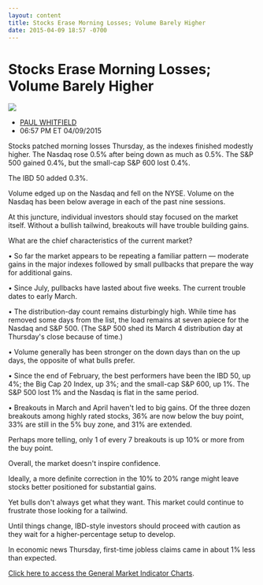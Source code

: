 ```yaml
---
layout: content
title: Stocks Erase Morning Losses; Volume Barely Higher
date: 2015-04-09 18:57 -0700
---
```



Stocks Erase Morning Losses; Volume Barely Higher
==================================================


![](https://www.investors.com/wp-content/uploads/ibd-migrated-images/MPv_150410_635641903865463360.png)

* [PAUL WHITFIELD](https://www.investors.com/author/whitfieldp/ "Posts by PAUL WHITFIELD")
* 06:57 PM ET 04/09/2015




  

Stocks patched morning losses Thursday, as the indexes finished modestly higher. The Nasdaq rose 0.5% after being down as much as 0.5%. The S&P 500 gained 0.4%, but the small-cap S&P 600 lost 0.4%.

  

The IBD 50 added 0.3%.

  

Volume edged up on the Nasdaq and fell on the NYSE. Volume on the Nasdaq has been below average in each of the past nine sessions.

  

At this juncture, individual investors should stay focused on the market itself. Without a bullish tailwind, breakouts will have trouble building gains.

  

What are the chief characteristics of the current market?

  

• So far the market appears to be repeating a familiar pattern — moderate gains in the major indexes followed by small pullbacks that prepare the way for additional gains.

  

• Since July, pullbacks have lasted about five weeks. The current trouble dates to early March.

  

• The distribution-day count remains disturbingly high. While time has removed some days from the list, the load remains at seven apiece for the Nasdaq and S&P 500. (The S&P 500 shed its March 4 distribution day at Thursday's close because of time.)

  

• Volume generally has been stronger on the down days than on the up days, the opposite of what bulls prefer.

  

• Since the end of February, the best performers have been the IBD 50, up 4%; the Big Cap 20 Index, up 3%; and the small-cap S&P 600, up 1%. The S&P 500 lost 1% and the Nasdaq is flat in the same period.

  

• Breakouts in March and April haven't led to big gains. Of the three dozen breakouts among highly rated stocks, 36% are now below the buy point, 33% are still in the 5% buy zone, and 31% are extended.

  

Perhaps more telling, only 1 of every 7 breakouts is up 10% or more from the buy point.

  

Overall, the market doesn't inspire confidence.

  

Ideally, a more definite correction in the 10% to 20% range might leave stocks better positioned for substantial gains.

  

Yet bulls don't always get what they want. This market could continue to frustrate those looking for a tailwind.

  

Until things change, IBD-style investors should proceed with caution as they wait for a higher-percentage setup to develop.

  

In economic news Thursday, first-time jobless claims came in about 1% less than expected.

  

[Click here to access the General Market Indicator Charts](https://www.investors.com/pdf/GMI_041015.pdf).




